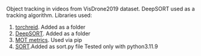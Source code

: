 Object tracking in videos from VisDrone2019 dataset. 
DeepSORT used as a tracking algorithm. 
Libraries used:
1) [torchreid](https://github.com/KaiyangZhou/deep-person-reid.git). Added as a folder
2) [DeepSORT](https://github.com/levan92/deep_sort_realtime.git). Added as a folder
3) [MOT metrics](https://github.com/cheind/py-motmetrics.git). Used via pip
4) [SORT](https://github.com/abewley/sort.git).Added as sort.py file
Tested only with python3.11.9
